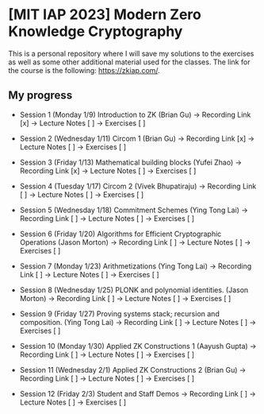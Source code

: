 # [MIT IAP 2023] Modern Zero Knowledge Cryptography

This is a personal repository where I will save my solutions to the exercises as well as some other additional material used for the classes. The link for the course is the following: https://zkiap.com/.



## My progress

- Session 1 (Monday 1/9) Introduction to ZK (Brian Gu)
-> Recording Link   [x]
-> Lecture Notes    [ ]
-> Exercises        [ ]

- Session 2 (Wednesday 1/11) Circom 1 (Brian Gu)
-> Recording Link   [x]
-> Lecture Notes    [ ]
-> Exercises        [ ]

- Session 3 (Friday 1/13) Mathematical building blocks (Yufei Zhao)
-> Recording Link   [x]
-> Lecture Notes    [ ]
-> Exercises        [ ]

- Session 4 (Tuesday 1/17) Circom 2 (Vivek Bhupatiraju)
-> Recording Link   [ ]
-> Lecture Notes    [ ]
-> Exercises        [ ]

- Session 5 (Wednesday 1/18) Commitment Schemes (Ying Tong Lai)
-> Recording Link   [ ]
-> Lecture Notes    [ ]
-> Exercises        [ ]

- Session 6 (Friday 1/20) Algorithms for Efficient Cryptographic Operations (Jason Morton)
-> Recording Link   [ ]
-> Lecture Notes    [ ]
-> Exercises        [ ]

- Session 7 (Monday 1/23) Arithmetizations (Ying Tong Lai)
-> Recording Link   [ ]
-> Lecture Notes    [ ]
-> Exercises        [ ]

- Session 8 (Wednesday 1/25) PLONK and polynomial identities. (Jason Morton)
-> Recording Link   [ ]
-> Lecture Notes    [ ]
-> Exercises        [ ]

- Session 9 (Friday 1/27) Proving systems stack; recursion and composition. (Ying Tong Lai)
-> Recording Link   [ ]
-> Lecture Notes    [ ]
-> Exercises        [ ]

- Session 10 (Monday 1/30) Applied ZK Constructions 1 (Aayush Gupta)
-> Recording Link   [ ]
-> Lecture Notes    [ ]
-> Exercises        [ ]

- Session 11 (Wednesday 2/1) Applied ZK Constructions 2 (Brian Gu)
-> Recording Link   [ ]
-> Lecture Notes    [ ]
-> Exercises        [ ]

- Session 12 (Friday 2/3) Student and Staff Demos
-> Recording Link   [ ]
-> Lecture Notes    [ ]
-> Exercises        [ ]





